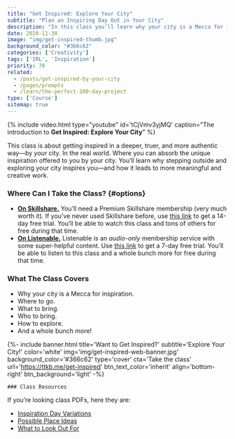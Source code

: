 ```yaml
---
title: "Get Inspired: Explore Your City"
subtitle: "Plan an Inspiring Day Out in Your City"
description: "In this class you’ll learn why your city is a Mecca for inspiration, and how to plan a inspiring day out. The class covers where to go, what to bring, who to bring, how to explore, and a bunch of other things."
date: 2020-11-30
image: "img/get-inspired-thumb.jpg"
background_color: "#366c62"
categories: ['Creativity']
tags: ['IRL', 'Inspiration']
priority: 70
related:
  - /posts/get-inspired-by-your-city
  - /pages/prompts
  - /learn/the-perfect-100-day-project
type: ['Course']
sitemap: true
---
```


{% include video.html type="youtube" id='tCjVmv3yjMQ' caption="The introduction to **Get Inspired: Explore Your City**" %}

This class is about getting inspired in a deeper, truer, and more authentic way—by *your* city. In the real world. Where you can absorb the unique inspiration offered to you by your city. You’ll learn why stepping outside and exploring your city inspires you—and how it leads to more meaningful and creative work.

### Where Can I Take the Class? {#options}

- [**On Skillshare.**](https://ttkb.me/get-inspired-sk) You’ll need a Premium Skillshare membership (very much worth it). If you’ve never used Skillshare before, use [this link](https://ttkb.me/get-inspired-sk) to get a 14-day free trial. You’ll be able to watch this class and tons of others for free during that time.
- [**On Listenable.**](https://ttkb.me/get-inspired-listenable) Listenable is an *audio-only* membership service with some super-helpful content. Use [this link](https://ttkb.me/get-inspired-listenable) to get a 7-day free trial. You’ll be able to listen to this class and a whole bunch more for free during that time.

### What The Class Covers
- Why your city is a Mecca for inspiration.
- Where to go.
- What to bring.
- Who to bring.
- How to explore.
- And a whole bunch more!

{%- include banner.html
	title='Want to Get Inspired?'
	subtitle='Explore Your City!'
	color='white'
	img='img/get-inspired-web-banner.jpg'
	background_color='#366c62'
	type='cover'
	cta='Take the class'
	url='https://ttkb.me/get-inspired'
	btn_text_color='inherit'
	align='bottom-right'
	btn_background='light' -%}
	
	### Class Resources
If you’re looking class PDFs, here they are:

- [Inspiration Day Variations](https://www.dropbox.com/s/qka766be1w9uzwk/inspiration-day-variations.pdf?dl=0)
- [Possible Place Ideas](https://www.dropbox.com/s/7l853ykknve0bl3/possible-place-ideas.pdf?dl=0)
- [What to Look Out For](https://www.dropbox.com/s/s7jqq0w5nret5yj/what-to-look-out-for.pdf?dl=0)
